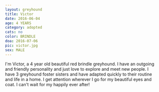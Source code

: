 ```yaml
---
layout: greyhound
title: Victor
date: 2016-06-04
age: 4 YEARS
category: adopted
cats: no
color: BRINDLE
doa: 2016-07-06
pic: victor.jpg
sex: MALE
---
```


I'm Victor, a 4 year old beautiful red brindle greyhound. I have an outgoing and friendly personality and just love to explore and meet new people. I have 3 greyhound foster sisters and have adapted quickly to their routine and life in a home. I get attention wherever I go for my beautiful eyes and coat. I can't wait for my happily ever after!  

